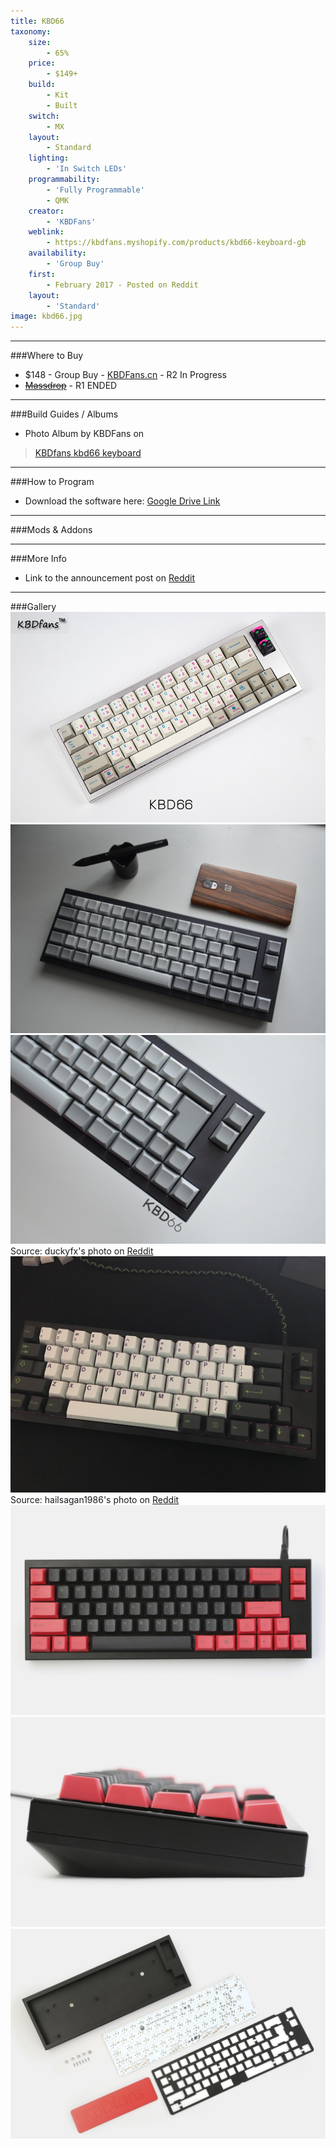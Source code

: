 ```yaml
---
title: KBD66
taxonomy:
    size:
        - 65%
    price:
        - $149+
    build:
        - Kit
        - Built
    switch:
        - MX
    layout:
        - Standard
    lighting:
        - 'In Switch LEDs'
    programmability:
        - 'Fully Programmable'
        - QMK
    creator:
        - 'KBDFans'
    weblink:
        - https://kbdfans.myshopify.com/products/kbd66-keyboard-gb
    availability:
        - 'Group Buy'
    first:
        - February 2017 - Posted on Reddit
    layout:
        - 'Standard'
image: kbd66.jpg
---
```


<a name="buy"></a>

---

###Where to Buy
- $148 - Group Buy - [KBDFans.cn](https://kbdfans.myshopify.com/products/kbd66-keyboard-gb) - R2 In Progress
- ~~[Massdrop](https://www.massdrop.com/buy/kbd66-mechanical-keyboard-kit?utm_source=linkshare&referer=ACCCDX)~~ - R1 ENDED

<a name="albums"></a>

---

###Build Guides / Albums
- Photo Album by KBDFans on 
<blockquote class="imgur-embed-pub" lang="en" data-id="a/94vR5"><a href="//imgur.com/94vR5">KBDfans  kbd66 keyboard</a></blockquote><script async src="//s.imgur.com/min/embed.js" charset="utf-8"></script>


<a name="program"></a>

---

###How to Program
- Download the software here: [Google Drive Link](https://drive.google.com/file/d/0B9XoYZuzpjWnbU9jMGxUZVFKd2M/view) 


<a name="mods"></a>

---

###Mods &amp; Addons


<a name="misc"></a>

---

###More Info
- Link to the announcement post on [Reddit](https://www.reddit.com/r/MechanicalKeyboards/comments/5qgqcv/buying_kbd66_keyboard_gb/)

<a name="gallery"></a>

---

###Gallery  
![](kbd66.jpg)
![](kbd66-iso.jpg)
![](kbd66-macro.jpg)
Source: duckyfx's photo on [Reddit](https://www.reddit.com/r/MechanicalKeyboards/comments/6hudm6/kbd66_2/)
![](kbd66-hype.jpg)
Source: hailsagan1986's photo on [Reddit](https://www.reddit.com/r/MechanicalKeyboards/comments/6hudm6/kbd66_2/)
![](kbd66-md.jpg)
![](kbd66-md-profile.jpg)
![](kbd66-md-kit.jpg)
